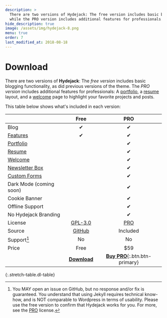 ```yaml
---
description: >
  There are two versions of Hydejack: The free version includes basic blogging functionality,
  while the PRO version includes additional features for professionals.
hide_description: true
image: /assets/img/hydejack-8.png
menu: true
order: 7
last_modified_at: 2018-08-18
---
```


# Download

There are two versions of **Hydejack**: The *free version* includes basic blogging functionality, as did previous versions of the theme.
The *PRO version* includes additional features for professionals:
A [portfolio], a [resume] layout, and a [welcome] page to highlight your favorite projects and posts.

This table below shows what's included in each version:

|                        | Free           | PRO      |
|:-----------------------|:--------------:|:--------:|
| Blog                   | &#x2714;       | &#x2714; |
| [Features]             | &#x2714;       | &#x2714; |
| [Portfolio]            |                | &#x2714; |
| [Resume]               |                | &#x2714; |
| [Welcome]              |                | &#x2714; |
| [Newsletter Box][news] |                | &#x2714; |
| [Custom Forms][forms]  |                | &#x2714; |
| Dark Mode (coming soon)|                | &#x2714; |
| Cookie Banner          |                | &#x2714; |
| Offline Support        |                | &#x2714; |
| No Hydejack Branding   |                | &#x2714; |
| License                | [GPL-3.0][lic] | [PRO]    |
| Source                 | [GitHub][src]  | Included |
| Support[^1]            | No             | No       |
| Price                  | Free           | $59      |
| | [**Download**][kit] | [**Buy PRO**][buy]{:.btn.btn-primary} |
{:.stretch-table.dl-table}

[^1]: You MAY open an issue on GitHub, but no response and/or fix is guaranteed.
      You understand that using Jekyll requires technical know-how, and is NOT comparable to Wordpress in terms of usability. Please use the free version to confirm that Hydejack works for you.
      For more, see the [PRO] license.

[blog]: !blog.md
[portfolio]: projects.md
[resume]: resume.md
[download]: download.md
[welcome]: README.md
[forms]: forms-by-example.md

[features]: README.md#features
[news]: README.md#build-an-audience
[syntax]: README.md#syntax-highlighting
[latex]: hydejack/_posts/2018-06-01-example-content-iii.md#math

[lic]: LICENSE.md
[pro]: licenses/PRO.md
[docs]: docs/README.md

[kit]: https://github.com/qwtel/hy-starter-kit/archive/v8.1.0-beta.3.zip
[src]: https://github.com/qwtel/hydejack
[gem]: https://rubygems.org/gems/jekyll-theme-hydejack
[buy]: https://app.simplegoods.co/i/NATYVLYT
